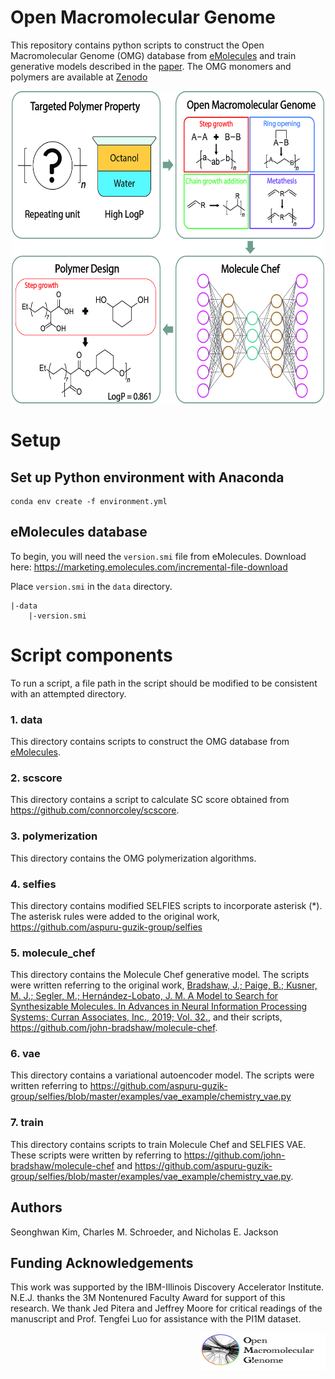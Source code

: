 # Open Macromolecular Genome

This repository contains python scripts to construct the Open Macromolecular Genome (OMG) database from [eMolecules](https://www.emolecules.com/) and train generative models described in the [paper](https://pubs.acs.org/doi/10.1021/acspolymersau.3c00003).
The OMG monomers and polymers are available at [Zenodo](https://zenodo.org/records/7556992) 

<p align="center">
<img src="https://github.com/TheJacksonLab/OpenMacromolecularGenome/blob/main/data/figure/schematic_diagram.jpg" width="500" height="500">
</p>

# Setup
## Set up Python environment with Anaconda 
```
conda env create -f environment.yml
``` 
## eMolecules database
To begin, you will need the `version.smi` file from eMolecules.
Download here: https://marketing.emolecules.com/incremental-file-download

Place `version.smi` in the `data` directory.
```
|-data
    |-version.smi
```

# Script components
To run a script, a file path in the script should be modified to be consistent with an attempted directory.

### 1. data
This directory contains scripts to construct the OMG database from [eMolecules](https://www.emolecules.com/).

### 2. scscore
This directory contains a script to calculate SC score obtained from https://github.com/connorcoley/scscore.

### 3. polymerization
This directory contains the OMG polymerization algorithms.

### 4. selfies 
This directory contains modified SELFIES scripts to incorporate asterisk (*). The asterisk rules were added to the original work, https://github.com/aspuru-guzik-group/selfies

### 5. molecule_chef 
This directory contains the Molecule Chef generative model. The scripts were written referring to the original work,
[Bradshaw, J.; Paige, B.; Kusner, M. J.; Segler, M.; Hernández-Lobato, J. M. A Model to Search for Synthesizable Molecules. 
In Advances in Neural Information Processing Systems; Curran Associates, Inc., 2019; Vol. 32.](https://arxiv.org/abs/1906.05221), 
and their scripts, https://github.com/john-bradshaw/molecule-chef.

### 6. vae 
This directory contains a variational autoencoder model. The scripts were written referring to https://github.com/aspuru-guzik-group/selfies/blob/master/examples/vae_example/chemistry_vae.py

### 7. train
This directory contains scripts to train Molecule Chef and SELFIES VAE. These scripts were written by referring to 
https://github.com/john-bradshaw/molecule-chef and https://github.com/aspuru-guzik-group/selfies/blob/master/examples/vae_example/chemistry_vae.py.

## Authors
Seonghwan Kim, Charles M. Schroeder, and Nicholas E. Jackson

## Funding Acknowledgements
This work was supported by the IBM-Illinois Discovery Accelerator Institute. N.E.J. thanks the 3M Nontenured Faculty Award for support of this research. We thank Jed Pitera and Jeffrey Moore for critical readings of the manuscript and Prof. Tengfei Luo for assistance with the PI1M dataset.

<p align="right">
<img src="https://github.com/TheJacksonLab/OpenMacromolecularGenome/blob/main/data/figure/OMG.png" width="200" height="60"> 
</p>

